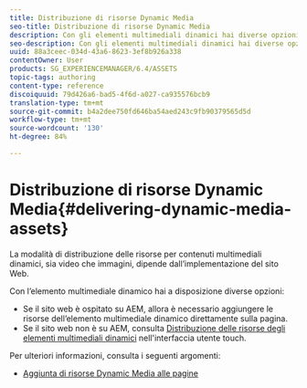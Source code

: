```yaml
---
title: Distribuzione di risorse Dynamic Media
seo-title: Distribuzione di risorse Dynamic Media
description: Con gli elementi multimediali dinamici hai diverse opzioni a disposizione per distribuire le tue risorse degli elementi multimediali dinamici, sia video che immagini, all'interno del sito web.
seo-description: Con gli elementi multimediali dinamici hai diverse opzioni a disposizione per distribuire le tue risorse degli elementi multimediali dinamici, sia video che immagini, all'interno del sito web.
uuid: 88a3ceec-034d-43a6-8623-3ef8b926a338
contentOwner: User
products: SG_EXPERIENCEMANAGER/6.4/ASSETS
topic-tags: authoring
content-type: reference
discoiquuid: 79d426a6-bad5-4f6d-a027-ca935576bcb9
translation-type: tm+mt
source-git-commit: b4a2dee750fd646ba54aed243c9fb90379565d5d
workflow-type: tm+mt
source-wordcount: '130'
ht-degree: 84%

---
```



# Distribuzione di risorse Dynamic Media{#delivering-dynamic-media-assets}

La modalità di distribuzione delle risorse per contenuti multimediali dinamici, sia video che immagini, dipende dall’implementazione del sito Web.

Con l’elemento multimediale dinamico hai a disposizione diverse opzioni:

* Se il sito web è ospitato su AEM, allora è necessario aggiungere le risorse dell’elemento multimediale dinamico direttamente sulla pagina.
* Se il sito web non è su AEM, consulta [Distribuzione delle risorse degli elementi multimediali dinamici](/help/assets/delivering-dynamic-media-assets.md) nell&#39;interfaccia utente touch.

Per ulteriori informazioni, consulta i seguenti argomenti:

* [Aggiunta di risorse Dynamic Media alle pagine](/help/sites-classic-ui-authoring/dynamic-media-assets-adding-to-page.md)

